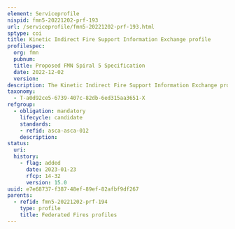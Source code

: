 ```yaml
---
element: Serviceprofile
nispid: fmn5-20221202-prf-193
url: /serviceprofile/fmn5-20221202-prf-193.html
sptype: coi
title: Kinetic Indirect Fire Support Information Exchange profile
profilespec:
  org: fmn
  pubnum: 
  title: Proposed FMN Spiral 5 Specification
  date: 2022-12-02
  version: 
description: The Kinetic Indirect Fire Support Information Exchange profile provides standards and guidance to plan, prepare and execute kinetic fires missions, in support of Land maneuver forces, within a coalition network or a federation of networks.
taxonomy:
  - T-a0d92ce5-6739-407c-82db-6ed315aa3651-X
refgroup:
  - obligation: mandatory
    lifecycle: candidate
    standards: 
    - refid: asca-asca-012
    description: 
status:
  uri: 
  history: 
    - flag: added
      date: 2023-01-23
      rfcp: 14-32
      version: 15.0
uuid: e7e68737-f387-48ef-89ef-82afbf9df267
parents:
  - refid: fmn5-20221202-prf-194
    type: profile
    title: Federated Fires profiles
---
```


